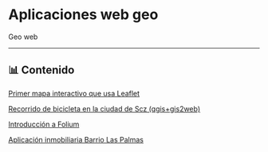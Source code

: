 # Aplicaciones web geo

Geo web

---

## 📊 Contenido

[Primer mapa interactivo que usa Leaflet](01/leaflet_primer.html)

[Recorrido de bicicleta en la ciudad de Scz (qgis+gis2web)](02/)

[Introducción a Folium](03/folium_tutorial.ipynb)

[Aplicación inmobiliaria Barrio Las Palmas](04/)
